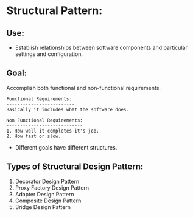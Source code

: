 # Structural Pattern:
Use:
-----
* Establish relationships between software components and particular settings and configuration.

Goal:
------
Accomplish both functional and non-functional requirements.

    Functional Requirements:
    -------------------------
    Basically it includes what the software does.

    Non Functional Requirements:
    ----------------------------
    1. How well it completes it's job.
    2. How fast or slow.

* Different goals have different structures.

Types of Structural Design Pattern:
-------------------------------------------
1. Decorator Design Pattern
2. Proxy Factory Design Pattern
3. Adapter Design Pattern
4. Composite Design Pattern
5. Bridge Design Pattern